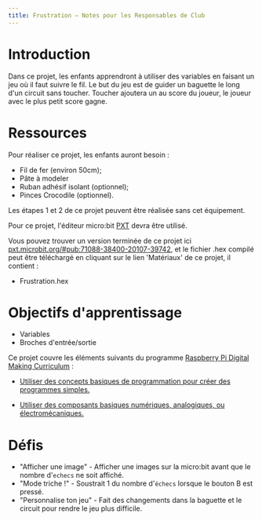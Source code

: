 ```yaml
---
title: Frustration — Notes pour les Responsables de Club
---
```


# Introduction

Dans ce projet, les enfants apprendront à utiliser des variables en faisant un jeu où il faut suivre le fil.
Le but du jeu est de guider un baguette le long d'un circuit sans toucher.
Toucher ajoutera un au score du joueur, le joueur avec le plus petit score gagne.

# Ressources

Pour réaliser ce projet, les enfants auront besoin&nbsp;:

+ Fil de fer (environ 50cm);
+ Pâte à modeler
+ Ruban adhésif isolant (optionnel);
+ Pinces Crocodile (optionnel).

Les étapes 1 et 2 de ce projet peuvent être réalisée sans cet équipement.

Pour ce projet, l'éditeur micro:bit [PXT](http://jumpto.cc/pxt-new) devra être utilisé.

Vous pouvez trouver un version terminée de ce projet ici [pxt.microbit.org/#pub:71088-38400-20107-39742](https://pxt.microbit.org/#pub:71088-38400-20107-39742),
et le fichier .hex compilé peut être téléchargé en cliquant sur le lien 'Matériaux' de ce projet, il contient&nbsp;:

+ Frustration.hex

# Objectifs d'apprentissage

+ Variables
+ Broches d'entrée/sortie

Ce projet couvre les éléments suivants du programme [Raspberry Pi Digital Making Curriculum](http://rpf.io/curriculum)&nbsp;:

+ [Utiliser des concepts basiques de programmation pour créer des programmes simples.](https://www.raspberrypi.org/curriculum/programming/creator)

+ [Utiliser des composants basiques numériques, analogiques, ou électromécaniques.](https://www.raspberrypi.org/curriculum/physical-computing/creator)

# Défis

+ "Afficher une image" - Afficher une images sur la micro:bit avant que le nombre d'`echecs` ne soit affiché.
+ "Mode triche&nbsp;!" - Soustrait 1 du nombre d'`échecs` lorsque le bouton B est pressé.
+ "Personnalise ton jeu" - Fait des changements dans la baguette et le circuit pour rendre le jeu plus difficile.
